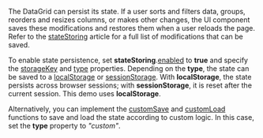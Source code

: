 The DataGrid can persist its state. If a user sorts and filters data, groups, reorders and resizes columns, or makes other changes, the UI component saves these modifications and restores them when a user reloads the page. Refer to the [stateStoring](/Documentation/ApiReference/UI_Components/dxDataGrid/Configuration/stateStoring/) article for a full list of modifications that can be saved.

To enable state persistence, set **stateStoring**.[enabled](/Documentation/ApiReference/UI_Components/dxDataGrid/Configuration/stateStoring/#enabled) to **true** and specify the [storageKey](/Documentation/ApiReference/UI_Components/dxDataGrid/Configuration/stateStoring/#storageKey) and [type](/Documentation/ApiReference/UI_Components/dxDataGrid/Configuration/stateStoring/#type) properties. Depending on the **type**, the state can be saved to a <a href="https://developer.mozilla.org/en-US/docs/Web/API/Window/localStorage" target="_blank">localStorage</a> or <a href="https://developer.mozilla.org/en-US/docs/Web/API/Window/sessionStorage" target="_blank">sessionStorage</a>. With **localStorage**, the state persists across browser sessions; with **sessionStorage**, it is reset after the current session. This demo uses **localStorage**.

Alternatively, you can implement the [customSave](/Documentation/ApiReference/UI_Components/dxDataGrid/Configuration/stateStoring/#customSave) and [customLoad](/Documentation/ApiReference/UI_Components/dxDataGrid/Configuration/stateStoring/#customLoad) functions to save and load the state according to custom logic. In this case, set the **type** property to *"custom"*.
